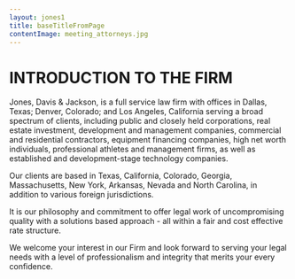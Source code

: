 ```yaml
---
layout: jones1
title: baseTitleFromPage
contentImage: meeting_attorneys.jpg
---
```


# INTRODUCTION TO THE FIRM

Jones, Davis & Jackson, is a full service law firm with offices in Dallas, Texas; Denver, Colorado; and Los Angeles, California serving a broad spectrum of clients, including public and closely held corporations, real estate investment, development and management companies, commercial and residential contractors, equipment financing companies, high net worth individuals, professional athletes and management firms, as well as established and development-stage technology companies.

Our clients are based in Texas, California, Colorado, Georgia, Massachusetts, New York, Arkansas, Nevada and North Carolina, in addition to various foreign jurisdictions.

It is our philosophy and commitment to offer legal work of uncompromising quality with a solutions based approach - all within a fair and cost effective rate structure.

We welcome your interest in our Firm and look forward to serving your legal needs with a level of professionalism and integrity that merits your every confidence.
